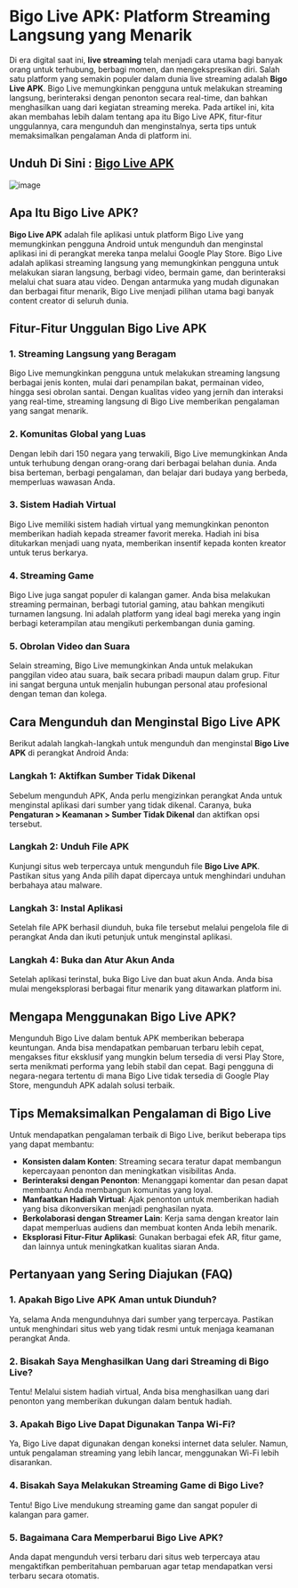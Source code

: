 # Bigo Live APK: Platform Streaming Langsung yang Menarik

Di era digital saat ini, **live streaming** telah menjadi cara utama bagi banyak orang untuk terhubung, berbagi momen, dan mengekspresikan diri. Salah satu platform yang semakin populer dalam dunia live streaming adalah **Bigo Live APK**. Bigo Live memungkinkan pengguna untuk melakukan streaming langsung, berinteraksi dengan penonton secara real-time, dan bahkan menghasilkan uang dari kegiatan streaming mereka. Pada artikel ini, kita akan membahas lebih dalam tentang apa itu Bigo Live APK, fitur-fitur unggulannya, cara mengunduh dan menginstalnya, serta tips untuk memaksimalkan pengalaman Anda di platform ini.

## Unduh Di Sini : [Bigo Live APK](https://tinyurl.com/2v2z6kje)

![image](https://github.com/user-attachments/assets/b388293a-d242-4ef5-9146-62b97443b90f)

## Apa Itu Bigo Live APK?

**Bigo Live APK** adalah file aplikasi untuk platform Bigo Live yang memungkinkan pengguna Android untuk mengunduh dan menginstal aplikasi ini di perangkat mereka tanpa melalui Google Play Store. Bigo Live adalah aplikasi streaming langsung yang memungkinkan pengguna untuk melakukan siaran langsung, berbagi video, bermain game, dan berinteraksi melalui chat suara atau video. Dengan antarmuka yang mudah digunakan dan berbagai fitur menarik, Bigo Live menjadi pilihan utama bagi banyak content creator di seluruh dunia.

## Fitur-Fitur Unggulan Bigo Live APK

### 1. Streaming Langsung yang Beragam
Bigo Live memungkinkan pengguna untuk melakukan streaming langsung berbagai jenis konten, mulai dari penampilan bakat, permainan video, hingga sesi obrolan santai. Dengan kualitas video yang jernih dan interaksi yang real-time, streaming langsung di Bigo Live memberikan pengalaman yang sangat menarik.

### 2. Komunitas Global yang Luas
Dengan lebih dari 150 negara yang terwakili, Bigo Live memungkinkan Anda untuk terhubung dengan orang-orang dari berbagai belahan dunia. Anda bisa berteman, berbagi pengalaman, dan belajar dari budaya yang berbeda, memperluas wawasan Anda.

### 3. Sistem Hadiah Virtual
Bigo Live memiliki sistem hadiah virtual yang memungkinkan penonton memberikan hadiah kepada streamer favorit mereka. Hadiah ini bisa ditukarkan menjadi uang nyata, memberikan insentif kepada konten kreator untuk terus berkarya.

### 4. Streaming Game
Bigo Live juga sangat populer di kalangan gamer. Anda bisa melakukan streaming permainan, berbagi tutorial gaming, atau bahkan mengikuti turnamen langsung. Ini adalah platform yang ideal bagi mereka yang ingin berbagi keterampilan atau mengikuti perkembangan dunia gaming.

### 5. Obrolan Video dan Suara
Selain streaming, Bigo Live memungkinkan Anda untuk melakukan panggilan video atau suara, baik secara pribadi maupun dalam grup. Fitur ini sangat berguna untuk menjalin hubungan personal atau profesional dengan teman dan kolega.

## Cara Mengunduh dan Menginstal Bigo Live APK

Berikut adalah langkah-langkah untuk mengunduh dan menginstal **Bigo Live APK** di perangkat Android Anda:

### Langkah 1: Aktifkan Sumber Tidak Dikenal
Sebelum mengunduh APK, Anda perlu mengizinkan perangkat Anda untuk menginstal aplikasi dari sumber yang tidak dikenal. Caranya, buka **Pengaturan > Keamanan > Sumber Tidak Dikenal** dan aktifkan opsi tersebut.

### Langkah 2: Unduh File APK
Kunjungi situs web terpercaya untuk mengunduh file **Bigo Live APK**. Pastikan situs yang Anda pilih dapat dipercaya untuk menghindari unduhan berbahaya atau malware.

### Langkah 3: Instal Aplikasi
Setelah file APK berhasil diunduh, buka file tersebut melalui pengelola file di perangkat Anda dan ikuti petunjuk untuk menginstal aplikasi.

### Langkah 4: Buka dan Atur Akun Anda
Setelah aplikasi terinstal, buka Bigo Live dan buat akun Anda. Anda bisa mulai mengeksplorasi berbagai fitur menarik yang ditawarkan platform ini.

## Mengapa Menggunakan Bigo Live APK?

Mengunduh Bigo Live dalam bentuk APK memberikan beberapa keuntungan. Anda bisa mendapatkan pembaruan terbaru lebih cepat, mengakses fitur eksklusif yang mungkin belum tersedia di versi Play Store, serta menikmati performa yang lebih stabil dan cepat. Bagi pengguna di negara-negara tertentu di mana Bigo Live tidak tersedia di Google Play Store, mengunduh APK adalah solusi terbaik.

## Tips Memaksimalkan Pengalaman di Bigo Live

Untuk mendapatkan pengalaman terbaik di Bigo Live, berikut beberapa tips yang dapat membantu:

- **Konsisten dalam Konten**: Streaming secara teratur dapat membangun kepercayaan penonton dan meningkatkan visibilitas Anda.
- **Berinteraksi dengan Penonton**: Menanggapi komentar dan pesan dapat membantu Anda membangun komunitas yang loyal.
- **Manfaatkan Hadiah Virtual**: Ajak penonton untuk memberikan hadiah yang bisa dikonversikan menjadi penghasilan nyata.
- **Berkolaborasi dengan Streamer Lain**: Kerja sama dengan kreator lain dapat memperluas audiens dan membuat konten Anda lebih menarik.
- **Eksplorasi Fitur-Fitur Aplikasi**: Gunakan berbagai efek AR, fitur game, dan lainnya untuk meningkatkan kualitas siaran Anda.

## Pertanyaan yang Sering Diajukan (FAQ)

### 1. Apakah Bigo Live APK Aman untuk Diunduh?
Ya, selama Anda mengunduhnya dari sumber yang terpercaya. Pastikan untuk menghindari situs web yang tidak resmi untuk menjaga keamanan perangkat Anda.

### 2. Bisakah Saya Menghasilkan Uang dari Streaming di Bigo Live?
Tentu! Melalui sistem hadiah virtual, Anda bisa menghasilkan uang dari penonton yang memberikan dukungan dalam bentuk hadiah.

### 3. Apakah Bigo Live Dapat Digunakan Tanpa Wi-Fi?
Ya, Bigo Live dapat digunakan dengan koneksi internet data seluler. Namun, untuk pengalaman streaming yang lebih lancar, menggunakan Wi-Fi lebih disarankan.

### 4. Bisakah Saya Melakukan Streaming Game di Bigo Live?
Tentu! Bigo Live mendukung streaming game dan sangat populer di kalangan para gamer.

### 5. Bagaimana Cara Memperbarui Bigo Live APK?
Anda dapat mengunduh versi terbaru dari situs web terpercaya atau mengaktifkan pemberitahuan pembaruan agar tetap mendapatkan versi terbaru secara otomatis.

